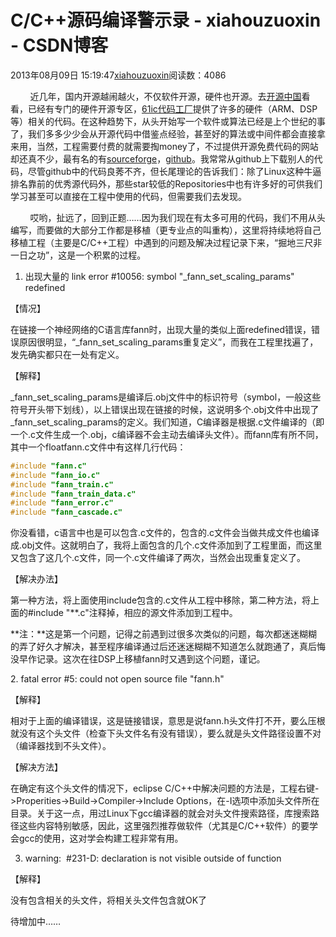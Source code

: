 # C/C++源码编译警示录 - xiahouzuoxin - CSDN博客





2013年08月09日 15:19:47[xiahouzuoxin](https://me.csdn.net/xiahouzuoxin)阅读数：4086








        近几年，国内开源越闹越火，不仅软件开源，硬件也开源。去[开源中国](http://www.oschina.net/)看看，已经有专门的硬件开源专区，[61ic代码工厂](http://www.61ic.com/code/index.php)提供了许多的硬件（ARM、DSP等）相关的代码。在这种趋势下，从头开始写一个软件或算法已经是上个世纪的事了，我们多多少少会从开源代码中借鉴点经验，甚至好的算法或中间件都会直接拿来用，当然，工程需要付费的就需要掏money了，不过提供开源免费代码的网站却还真不少，最有名的有[sourceforge](http://www.sf.net/)，[github](http://www.github.com/)。我常常从github上下载别人的代码，尽管github中的代码良莠不齐，但长尾理论的告诉我们：除了Linux这种牛逼排名靠前的优秀源代码外，那些star较低的Repositories中也有许多好的可供我们学习甚至可以直接在工程中使用的代码，但需要我们去发现。

        哎哟，扯远了，回到正题……因为我们现在有太多可用的代码，我们不用从头编写，而要做的大部分工作都是移植（更专业点的叫重构），这里将持续地将自己移植工程（主要是C/C++工程）中遇到的问题及解决过程记录下来，“掘地三尺非一日之功”，这是一个积累的过程。




1. 出现大量的 link error #10056: symbol "_fann_set_scaling_params" redefined

【情况】

在链接一个神经网络的C语言库fann时，出现大量的类似上面redefined错误，错误原因很明显，“_fann_set_scaling_params重复定义”，而我在工程里找遍了，发先确实都只在一处有定义。

【解释】

_fann_set_scaling_params是编译后.obj文件中的标识符号（symbol，一般这些符号开头带下划线），以上错误出现在链接的时候，这说明多个.obj文件中出现了_fann_set_scaling_params的定义。我们知道，C编译器是根据.c文件编译的（即一个.c文件生成一个.obj，c编译器不会主动去编译头文件）。而fann库有所不同，其中一个floatfann.c文件中有这样几行代码：



```cpp
#include "fann.c"
#include "fann_io.c"
#include "fann_train.c"
#include "fann_train_data.c"
#include "fann_error.c"
#include "fann_cascade.c"
```

你没看错，c语言中也是可以包含.c文件的，包含的.c文件会当做共成文件也编译成.obj文件。这就明白了，我将上面包含的几个.c文件添加到了工程里面，而这里又包含了这几个.c文件，同一个.c文件编译了两次，当然会出现重复定义了。



【解决办法】

第一种方法，将上面使用include包含的.c文件从工程中移除，第二种方法，将上面的#include "**.c"注释掉，相应的源文件添加到工程中。

**注：**这是第一个问题，记得之前遇到过很多次类似的问题，每次都迷迷糊糊的弄了好久才解决，甚至程序编译通过后还迷迷糊糊不知道怎么就跑通了，真后悔没早作记录。这次在往DSP上移植fann时又遇到这个问题，谨记。

2. fatal error #5: could not open source file "fann.h"

【解释】


相对于上面的编译错误，这是链接错误，意思是说fann.h头文件打不开，要么压根就没有这个头文件（检查下头文件名有没有错误），要么就是头文件路径设置不对（编译器找到不头文件）。

【解决方法】

在确定有这个头文件的情况下，eclipse C/C++中解决问题的方法是，工程右键->Properities->Build->Compiler->Include Options，在-I选项中添加头文件所在目录。关于这一点，用过Linux下gcc编译器的就会对头文件搜索路径，库搜索路径这些内容特别敏感，因此，这里强烈推荐做软件（尤其是C/C++软件）的要学会gcc的使用，这对学会构建工程非常有用。




3. warning:  #231-D: declaration is not visible outside of function




【解释】


没有包含相关的头文件，将相关头文件包含就OK了







待增加中……











